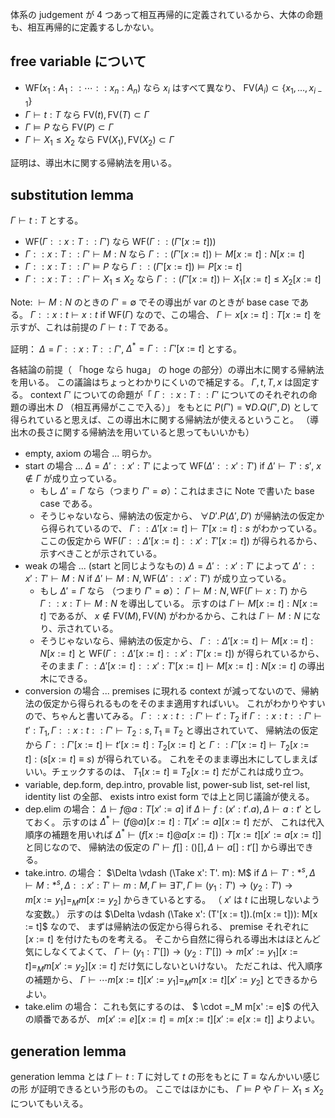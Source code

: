 体系の judgement が 4 つあって相互再帰的に定義されているから、大体の命題も、相互再帰的に定義するしかない。

## free variable について
- $\text{WF}(x_1: A_1:: \cdots :: x_n: A_n)$ なら $x_i$ はすべて異なり、 $\text{FV}(A_i) \subset \{x_1, \ldots, x_{i-1}\}$
- $\Gamma \vdash t: T$ なら $\text{FV}(t), \text{FV}(T) \subset \Gamma$
- $\Gamma \vDash P$ なら $\text{FV}(P) \subset \Gamma$
- $\Gamma \vdash X_1 \leq X_2$ なら $\text{FV}(X_1), \text{FV}(X_2) \subset \Gamma$

証明は、導出木に関する帰納法を用いる。

## substitution lemma
$\Gamma \vdash t: T$ とする。
- $\text{WF}(\Gamma:: x: T::\Gamma')$ なら $\text{WF}(\Gamma::(\Gamma'[x := t]))$
- $\Gamma:: x: T::\Gamma' \vdash M: N$ なら $\Gamma::(\Gamma'[x := t]) \vdash M[x := t]: N[x := t]$
- $\Gamma:: x: T::\Gamma' \vDash P$ なら $\Gamma::(\Gamma'[x := t]) \vDash P[x := t]$
- $\Gamma:: x: T::\Gamma' \vdash X_1 \leq X_2$ なら $\Gamma::(\Gamma'[x := t]) \vdash X_1[x := t] \leq X_2[x := t]$

Note:
$\vdash M: N$ のときの $\Gamma' = \emptyset$ でその導出が var のときが base case である。
$\Gamma :: x: t \vdash x: t$ if $\text{WF}(\Gamma)$ なので、この場合、 $\Gamma \vdash x[x := t]: T[x := t]$ を示すが、これは前提の $\Gamma \vdash t: T$ である。

証明：
$\Delta = \Gamma :: x: T :: \Gamma'$, $\Delta^* = \Gamma:: \Gamma'[x := t]$ とする。

各結論の前提（ 「hoge なら huga」 の hoge の部分）の導出木に関する帰納法を用いる。
この議論はちょっとわかりにくいので補足する。
$\Gamma, t, T, x$ は固定する。
context $\Gamma'$ についての命題が「 $\Gamma::x: T::\Gamma'$ についてのそれぞれの命題の導出木 $D$ （相互再帰がここで入る）」
をもとに $P(\Gamma') = \forall D. Q(\Gamma', D)$ として得られていると思えば、この導出木に関する帰納法が使えるということ。
（導出木の長さに関する帰納法を用いていると思ってもいいかも）

- empty, axiom の場合 ... 明らか。
- start の場合 ... $\Delta = \Delta':: x': T'$ によって $\text{WF}(\Delta'::x': T')$ if $\Delta' \vdash T': s'$, $x \notin \Gamma$ が成り立っている。
  - もし $\Delta' = \Gamma$ なら（つまり $\Gamma' = \emptyset$）：これはまさに Note で書いた base case である。
  - そうじゃないなら、帰納法の仮定から、 $\forall D'. P(\Delta', D')$ が帰納法の仮定から得られているので、
    $\Gamma::\Delta'[x := t] \vdash T'[x := t]: s$ がわかっている。
    ここの仮定から $\text{WF}(\Gamma::\Delta'[x := t]::x': T'[x := t])$ が得られるから、示すべきことが示されている。
- weak の場合 ... (start と同じようなもの) $\Delta = \Delta':: x': T'$ によって $\Delta'::x': T' \vdash M: N$ if $\Delta' \vdash M: N, \text{WF}(\Delta'::x':T')$ が成り立っている。
  - もし $\Delta' = \Gamma$ なら （つまり $\Gamma' = \emptyset$）： $\Gamma \vdash M: N, \text{WF}(\Gamma \vdash x: T)$ から
    $\Gamma ::x: T \vdash M: N$ を導出している。
    示すのは $\Gamma \vdash M[x := t]: N[x := t]$ であるが、 $x \notin \text{FV}(M), \text{FV}(N)$ がわかるから、これは $\Gamma \vdash M: N$ になり、示されている。
  - そうじゃないなら、帰納法の仮定から、 $\Gamma ::\Delta'[x := t] \vdash M[x := t]: N[x := t]$ と $\text{WF}(\Gamma ::\Delta'[x := t]::x': T'[x := t])$ が得られているから、そのまま $\Gamma::\Delta'[x := t]::x': T'[x := t] \vdash M[x := t]: N[x := t]$ の導出木にできる。
- conversion の場合 ... premises に現れる context が減ってないので、帰納法の仮定から得られるものをそのまま適用すればいい。
  これがわかりやすいので、ちゃんと書いてみる。
  $\Gamma:: x: t :: \Gamma' \vdash t': T_2$ if $\Gamma::x:t::\Gamma' \vdash t': T_1, \Gamma::x:t::\Gamma' \vdash T_2: s, T_1 \equiv T_2$ と導出されていて、
  帰納法の仮定から $\Gamma::\Gamma'[x:=t] \vdash t'[x:=t]: T_2[x:=t]$ と $\Gamma::\Gamma'[x:=t] \vdash T_2[x:=t]:(s[x:=t] \equiv s)$ が得られている。
  これをそのまま導出木にしてしまえばいい。チェックするのは、 $T_1[x:=t] \equiv T_2[x:=t]$ だがこれは成り立つ。 
- variable, dep.form, dep.intro, provable list, power-sub list, set-rel list, identity list の全部、 exists intro exist form では上と同じ議論が使える。
- dep.elim の場合：
  $\Delta \vdash f @ a: T[x' := a]$ if $\Delta \vdash f: (x': t'. a), \Delta \vdash a: t'$ としておく。
  示すのは $\Delta^* \vdash (f @ a)[x := t]: T[x' := a][x := t]$ だが、
  これは代入順序の補題を用いれば $\Delta^* \vdash (f[x := t] @ a [x := t]): T[x := t][x' := a[x := t]]$ と同じなので、
  帰納法の仮定の $\Gamma' \vdash f[]: ()[], \Delta \vdash a[]: t'[]$ から導出できる。
- take.intro. の場合：
  $\Delta \vdash (\Take x': T'. m): M$ if $\Delta \vdash T': *^s, \Delta \vdash M: *^s, \Delta ::x': T' \vdash m: M, \Gamma \vDash \exists T', \Gamma \vDash (y_1: T') \to (y_2 : T') \to m[x := y_1] =_M m[x := y_2]$ からきているとする。
  （ $x'$ は $t$ に出現しないような変数。）
  示すのは $\Delta \vdash (\Take x': (T'[x := t]).(m[x := t])): M[x := t]$ なので、
  まずは帰納法の仮定から得られる、 premise それぞれに $[x := t]$ を付けたものを考える。
  そこから自然に得られる導出木はほとんど気にしなくてよくて、 $\Gamma \vdash (y_1: T'[]) \to (y_2 : T'[]) \to m[x' := y_1][x := t] =_M m[x' := y_2][x := t]$ だけ気にしないといけない。
  ただこれは、代入順序の補題から、 $\Gamma \vdash \cdots m[x := t][x' := y_1] =_M m[x := t][x' := y_2]$ とできるからよい。
- take.elim の場合：
  これも気にするのは、 $ \cdot =_M m[x' := e]$ の代入の順番であるが、 $m[x' := e][x := t] = m[x := t][x' := e[x := t]]$ よりよい。

## generation lemma
generation lemma とは $\Gamma \vdash t: T$ に対して $t$ の形をもとに $T \equiv \text{なんかいい感じの形}$ が証明できるという形のもの。
ここではほかにも、 $\Gamma \vDash P$ や $\Gamma \vdash X_1 \leq X_2$ についてもいえる。
